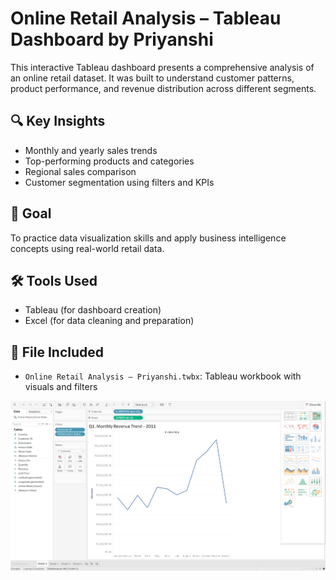 # Online Retail Analysis – Tableau Dashboard by Priyanshi

This interactive Tableau dashboard presents a comprehensive analysis of an online retail dataset. It was built to understand customer patterns, product performance, and revenue distribution across different segments.

## 🔍 Key Insights
- Monthly and yearly sales trends
- Top-performing products and categories
- Regional sales comparison
- Customer segmentation using filters and KPIs

## 🎯 Goal
To practice data visualization skills and apply business intelligence concepts using real-world retail data.

## 🛠 Tools Used
- Tableau (for dashboard creation)
- Excel (for data cleaning and preparation)

## 📁 File Included
- `Online Retail Analysis – Priyanshi.twbx`: Tableau workbook with visuals and filters

![Dashboard Preview](dashboard-preview.png)
